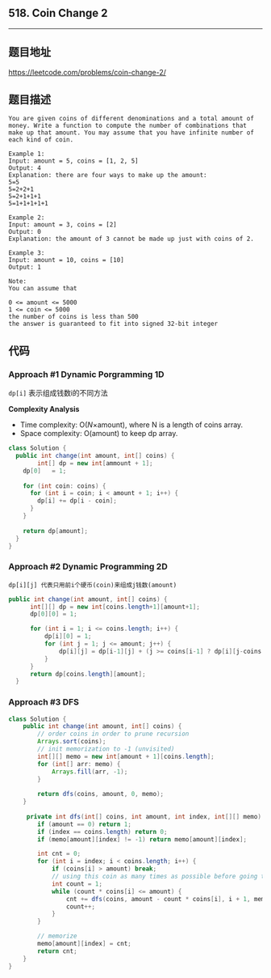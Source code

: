 ## 518. Coin Change 2

----
## 题目地址

https://leetcode.com/problems/coin-change-2/

## 题目描述
```
You are given coins of different denominations and a total amount of money. Write a function to compute the number of combinations that make up that amount. You may assume that you have infinite number of each kind of coin.

Example 1:
Input: amount = 5, coins = [1, 2, 5]
Output: 4
Explanation: there are four ways to make up the amount:
5=5
5=2+2+1
5=2+1+1+1
5=1+1+1+1+1

Example 2:
Input: amount = 3, coins = [2]
Output: 0
Explanation: the amount of 3 cannot be made up just with coins of 2.

Example 3:
Input: amount = 10, coins = [10] 
Output: 1
 
Note:
You can assume that

0 <= amount <= 5000
1 <= coin <= 5000
the number of coins is less than 500
the answer is guaranteed to fit into signed 32-bit integer
```

## 代码

### Approach #1 Dynamic Porgramming 1D

`dp[i]` 表示组成钱数i的不同方法

**Complexity Analysis**

- Time complexity: O(*N*×amount), where N is a length of coins array.
- Space complexity: O(amount) to keep dp array.

```java
class Solution {
  public int change(int amount, int[] coins) {
		int[] dp = new int[ammount + 1];
    dp[0]	= 1;
    
    for (int coin: coins) {
      for (int i = coin; i < amount + 1; i++) {
        dp[i] += dp[i - coin];
      }
    }
    
    return dp[amount];
  }
}
```

### Approach #2 Dynamic Programming 2D 

`dp[i][j] 代表只用前i个硬币(coin)来组成j钱数(amount)`

```java
public int change(int amount, int[] coins) {
      int[][] dp = new int[coins.length+1][amount+1];
      dp[0][0] = 1;

      for (int i = 1; i <= coins.length; i++) {
          dp[i][0] = 1;
          for (int j = 1; j <= amount; j++) {
              dp[i][j] = dp[i-1][j] + (j >= coins[i-1] ? dp[i][j-coins[i-1]] : 0);
          }
      }
      return dp[coins.length][amount];
  }
```

### Approach #3 DFS

```JAVA
class Solution {
    public int change(int amount, int[] coins) {
        // order coins in order to prune recursion
        Arrays.sort(coins);
        // init memorization to -1 (unvisited)
        int[][] memo = new int[amount + 1][coins.length];
        for (int[] arr: memo) {
            Arrays.fill(arr, -1);
        }
        
        return dfs(coins, amount, 0, memo);
    }
    
     private int dfs(int[] coins, int amount, int index, int[][] memo) {
        if (amount == 0) return 1;
        if (index == coins.length) return 0;
        if (memo[amount][index] != -1) return memo[amount][index];

        int cnt = 0;
        for (int i = index; i < coins.length; i++) {
            if (coins[i] > amount) break;
            // using this coin as many times as possible before going to next coin
            int count = 1;
            while (count * coins[i] <= amount) {
                cnt += dfs(coins, amount - count * coins[i], i + 1, memo);
                count++;
            }
        }

        // memorize
        memo[amount][index] = cnt;
        return cnt;
    }
}
```









